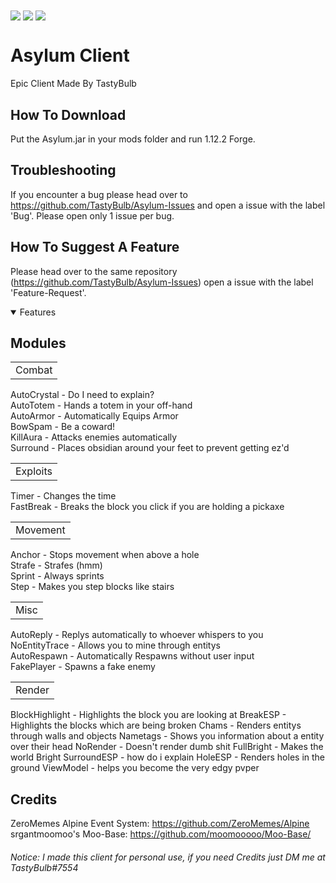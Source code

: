 <img valign="middle" src="https://img.shields.io/badge/Minecraft-1.12.2-brightgreen.svg">
<img valign="middle" src="https://img.shields.io/badge/Current Version-2.1-red.svg">
<img valign="middle" src="https://img.shields.io/badge/Client Made For-Personal Use-brightgreen.svg">

# Asylum Client
Epic Client Made By TastyBulb

## How To Download
Put the Asylum.jar in your mods folder and run 1.12.2 Forge.

## Troubleshooting
If you encounter a bug please head over to https://github.com/TastyBulb/Asylum-Issues
and open a issue with the label 'Bug'.
Please open only 1 issue per bug.

## How To Suggest A Feature

Please head over to the same repository (https://github.com/TastyBulb/Asylum-Issues)
open a issue with the label 'Feature-Request'. 

<details open>
<Summary> Features </Summary>

## Modules
<table><tr><td>Combat</td></tr></table>
AutoCrystal - Do I need to explain? <br>
AutoTotem - Hands a totem in your off-hand <br>
AutoArmor - Automatically Equips Armor <br>
BowSpam - Be a coward! <br>
KillAura - Attacks enemies automatically <br>
Surround - Places obsidian around your feet to prevent getting ez'd <br>

<table><tr><td>Exploits</td></tr></table>
Timer - Changes the time <br>
FastBreak - Breaks the block you click if you are holding a pickaxe <br>

<table><tr><td>Movement</td></tr></table>
Anchor - Stops movement when above a hole <br>
Strafe - Strafes (hmm) <br>
Sprint - Always sprints <br>
Step - Makes you step blocks like stairs <br>

<table><tr><td>Misc</td></tr></table>
AutoReply - Replys automatically to whoever whispers to you <br>
NoEntityTrace - Allows you to mine through entitys <br>
AutoRespawn - Automatically Respawns without user input <br>
FakePlayer - Spawns a fake enemy <br>

<table><tr><td>Render</td></tr></table>
BlockHighlight - Highlights the block you are looking at
BreakESP - Highlights the blocks which are being broken
Chams - Renders entitys through walls and objects
Nametags - Shows you information about a entity over their head
NoRender - Doesn't render dumb shit
FullBright - Makes the world Bright
SurroundESP - how do i explain
HoleESP - Renders holes in the ground
ViewModel - helps you become the very edgy pvper 



</details>

## Credits
ZeroMemes Alpine Event System: https://github.com/ZeroMemes/Alpine
srgantmoomoo's Moo-Base: https://github.com/moomooooo/Moo-Base/

###### Notice: I made this client for personal use, if you need Credits just DM me at TastyBulb#7554